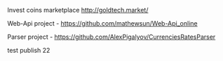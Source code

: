Invest coins marketplace http://goldtech.market/

Web-Api project - https://github.com/mathewsun/Web-Api_online

Parser project - https://github.com/AlexPigalyov/CurrenciesRatesParser

test publish 22
